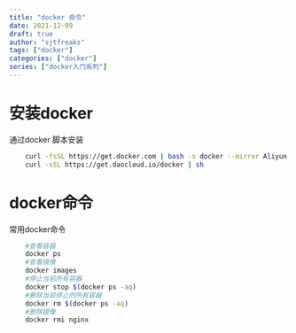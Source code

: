 ```yaml
---
title: "docker 命令"
date: 2021-12-09
draft: true
author: "sjtfreaks"
tags: ["docker"]
categories: ["docker"]
series: ["docker入门系列"]
---
```


# 安装docker
通过docker 脚本安装  
```sh
    curl -fsSL https://get.docker.com | bash -s docker --mirror Aliyun
    curl -sSL https://get.daocloud.io/docker | sh
```
# docker命令
常用docker命令  
```sh
    #查看容器
    docker ps
    #查看镜像
    docker images
    #停止当前所有容器
    docker stop $(docker ps -aq)
    #删除当前停止的所有容器
    docker rm $(docker ps -aq)
    #删除镜像
    docker rmi nginx
```